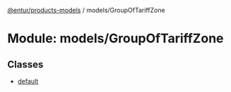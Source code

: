 [@entur/products-models](../README.md) / models/GroupOfTariffZone

# Module: models/GroupOfTariffZone

## Classes

- [default](../classes/models_GroupOfTariffZone.default.md)
